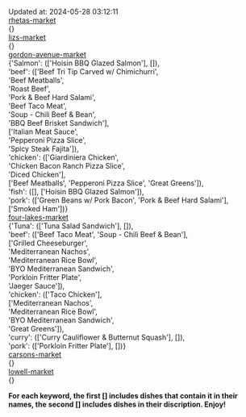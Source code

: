 Updated at: 2024-05-28 03:12:11  
[rhetas-market](https://wisc-housingdining.nutrislice.com/menu/rhetas-market/dinner/2024-05-28)  
{}  
[lizs-market](https://wisc-housingdining.nutrislice.com/menu/lizs-market/dinner/2024-05-28)  
{}  
[gordon-avenue-market](https://wisc-housingdining.nutrislice.com/menu/gordon-avenue-market/dinner/2024-05-28)  
{'Salmon': (['Hoisin BBQ Glazed Salmon'], []),  
 'beef': (['Beef Tri Tip Carved w/ Chimichurri',  
           'Beef Meatballs',  
           'Roast Beef',  
           'Pork & Beef Hard Salami',  
           'Beef Taco Meat',  
           'Soup -  Chili Beef & Bean',  
           'BBQ Beef Brisket Sandwich'],  
          ['Italian Meat Sauce',  
           'Pepperoni Pizza Slice',  
           'Spicy Steak Fajita']),  
 'chicken': (['Giardiniera Chicken',  
              'Chicken Bacon Ranch Pizza Slice',  
              'Diced Chicken'],  
             ['Beef Meatballs', 'Pepperoni Pizza Slice', 'Great Greens']),  
 'fish': ([], ['Hoisin BBQ Glazed Salmon']),  
 'pork': (['Green Beans w/ Pork Bacon', 'Pork & Beef Hard Salami'],  
          ['Smoked Ham'])}  
[four-lakes-market](https://wisc-housingdining.nutrislice.com/menu/four-lakes-market/dinner/2024-05-28)  
{'Tuna': (['Tuna Salad Sandwich'], []),  
 'beef': (['Beef Taco Meat', 'Soup -  Chili Beef & Bean'],  
          ['Grilled Cheeseburger',  
           'Mediterranean Nachos',  
           'Mediterranean Rice Bowl',  
           'BYO Mediterranean Sandwich',  
           'Porkloin Fritter Plate',  
           'Jaeger Sauce']),  
 'chicken': (['Taco Chicken'],  
             ['Mediterranean Nachos',  
              'Mediterranean Rice Bowl',  
              'BYO Mediterranean Sandwich',  
              'Great Greens']),  
 'curry': (['Curry Cauliflower & Butternut Squash'], []),  
 'pork': (['Porkloin Fritter Plate'], [])}  
[carsons-market](https://wisc-housingdining.nutrislice.com/menu/carsons-market/dinner/2024-05-28)  
{}  
[lowell-market](https://wisc-housingdining.nutrislice.com/menu/lowell-market/dinner/2024-05-28)  
{}  
  
**For each keyword, the first [] includes dishes that contain it in their names, the second [] includes dishes in their discription. Enjoy!**  
